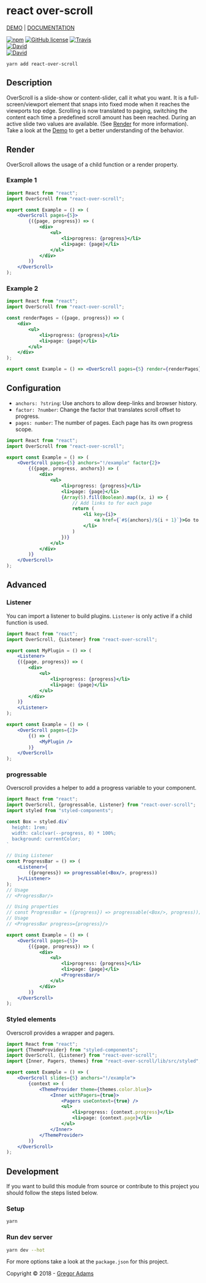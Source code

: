 # react over-scroll

[DEMO](https://pixelass.github.io/react-over-scroll/) | [DOCUMENTATION](https://pixelass.github.io/react-over-scroll/api)

[![npm](https://img.shields.io/npm/v/react-over-scroll.svg)](https://www.npmjs.com/package/react-over-scroll)
[![GitHub license](https://img.shields.io/github/license/pixelass/react-over-scroll.svg)](https://github.com/pixelass/react-over-scroll/blob/master/LICENSE)
[![Travis](https://img.shields.io/travis/pixelass/react-over-scroll.svg)](https://travis-ci.org/pixelass/react-over-scroll)  
[![David](https://img.shields.io/david/pixelass/react-over-scroll.svg)](https://david-dm.org/pixelass/react-over-scroll)  
[![David](https://img.shields.io/david/dev/pixelass/react-over-scroll.svg)](https://david-dm.org/pixelass/react-over-scroll#info=devDependencies&view=table)

```
yarn add react-over-scroll
```

## Description

OverScroll is a slide-show or content-slider, call it what you want. It is a full-screen/viewport element that snaps into fixed mode when it reaches the viewports top edge. Scrolling is now translated to paging, switching the content each time a predefined scroll amount has been reached. During an active slide two values are available. (See [Render](https://github.com/pixelass/react-over-scroll/#render) for more information). Take a look at the [Demo](https://pixelass.github.io/react-over-scroll/) to get a better understanding of the behavior.

## Render

OverScroll allows the usage of a child function or a render property.

### Example 1

```jsx
import React from "react";
import OverScroll from "react-over-scroll";

export const Example = () => (
	<OverScroll pages={5}>
		{({page, progress}) => (
			<div>
				<ul>
					<li>progress: {progress}</li>
					<li>page: {page}</li>
				</ul>
			</div>
		)}
	</OverScroll>
);
```

### Example 2

```jsx
import React from "react";
import OverScroll from "react-over-scroll";

const renderPages = ({page, progress}) => (
	<div>
		<ul>
			<li>progress: {progress}</li>
			<li>page: {page}</li>
		</ul>
	</div>
);

export const Example = () => <OverScroll pages={5} render={renderPages} />;
```

## Configuration

-   `anchors: ?string`: Use anchors to allow deep-links and browser history.
-   `factor: ?number`: Change the factor that translates scroll offset to progress.
-   `pages: number`: The number of pages. Each page has its own progress scope.

```jsx
import React from "react";
import OverScroll from "react-over-scroll";

export const Example = () => (
	<OverScroll pages={5} anchors="!/example" factor{2}>
		{({page, progress, anchors}) => (
			<div>
				<ul>
					<li>progress: {progress}</li>
					<li>page: {page}</li>
					{Array(5).fill(Boolean).map((x, i) => {
						// Add links to for each page
						return (
							<li key={i}>
								<a href={`#${anchors}/${i + 1}`}>Go to Page {i + 1}</a>
							</li>
						)
					})}
				</ul>
			</div>
		)}
	</OverScroll>
);
```

## Advanced

### Listener

You can import a listener to build plugins. `Listener` is only active if a child function is used.

```jsx
import React from "react";
import OverScroll, {Listener} from "react-over-scroll";

export const MyPlugin = () => (
	<Listener>
	{({page, progress}) => (
		<div>
			<ul>
				<li>progress: {progress}</li>
				<li>page: {page}</li>
			</ul>
		</div>
	)}
	</Listener>
);

export const Example = () => (
	<OverScroll pages={2}>
		{() => (
			<MyPlugin />
		)}
	</OverScroll>
);
```

### progressable

Overscroll provides a helper to add a progress variable to your component.

```jsx
import React from "react";
import OverScroll, {progressable, Listener} from "react-over-scroll";
import styled from "styled-components";

const Box = styled.div`
  height: 1rem;
  width: calc(var(--progress, 0) * 100%;
  background: currentColor; 
`

// Using Listener
const ProgressBar = () => (
	<Listener>{
		({progress}) => progressable(<Box/>, progress))
	}</Listener>
);
// Usage
// <ProgressBar/>

// Using properties
// const ProgressBar = ({progress}) => progressable(<Box/>, progress));
// Usage
// <ProgressBar progress={progress}/>

export const Example = () => (
	<OverScroll pages={5}>
		{({page, progress}) => (
			<div>
				<ul>
					<li>progress: {progress}</li>
					<li>page: {page}</li>
					<ProgressBar/>
				</ul>
			</div>
		)}
	</OverScroll>
);
```
### Styled elements

Overscroll provides a wrapper and pagers.

```jsx
import React from "react";
import {ThemeProvider} from "styled-components";
import OverScroll, {Listener} from "react-over-scroll";
import {Inner, Pagers, themes} from "react-over-scroll/lib/src/styled";

export const Example = () => (
	<OverScroll slides={5} anchors="!/example">
		{context => (
			<ThemeProvider theme={themes.color.blue}>
				<Inner withPagers={true}>
					<Pagers useContext={true} />
					<ul>
						<li>progress: {context.progress}</li>
						<li>page: {context.page}</li>
					</ul>
				</Inner>
			</ThemeProvider>
		)}
	</OverScroll>
);
```

## Development

If you want to build this module from source or contribute to this project you
should follow the steps listed below.

### Setup

```bash
yarn
```

### Run dev server

```bash
yarn dev --hot
```

For more options take a look at the `package.json` for this project.

Copyright © 2018 - [Gregor Adams](mailto:greg@pixelass.com)
